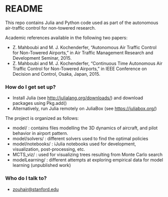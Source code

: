# README #

This repo contains Julia and Python code used as part of the autonomous air-traffic control for non-towered research.

Academic references available in the following two papers:

* Z. Mahboubi and M. J. Kochenderfer, “Autonomous Air Traffic Control for Non-Towered Airports,” in Air Traffic Management Research and Development Seminar, 2015. 
* Z. Mahboubi and M. J. Kochenderfer, “Continuous Time Autonomous Air Traffic Control for Non-Towered Airports,” in IEEE Conference on Decision and Control, Osaka, Japan, 2015. 

### How do I get set up? ###

* Install Julia (see http://julialang.org/downloads/) and download packages using Pkg.add(<PackageName>)
* Alternatively, run Julia remotely on JuliaBox (see https://juliabox.org/)

The project is organized as follows:

* model/ : contains files modelling the 3D dynamics of aircraft, and pilot behavior in airport pattern.
* model/solvers/   : different solvers used to find the optimal policies
* model/notebooks/ : iJulia notebooks used for development, visualization, post-processing, etc.
* MCTS_viz/ : used for visualizing trees resulting from Monte Carlo search
* modelLearning/ : different attempts at exploring empirical data for model learning (unpublished work)



### Who do I talk to? ###

* <zouhair@stanford.edu>